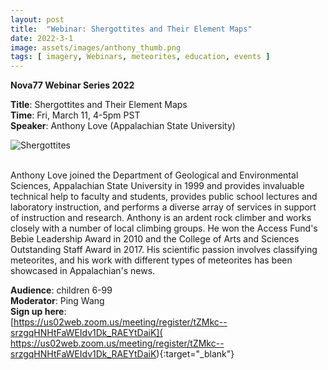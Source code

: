 ```yaml
---
layout: post
title:  "Webinar: Shergottites and Their Element Maps"  
date: 2022-3-1  
image: assets/images/anthony_thumb.png  
tags: [ imagery, Webinars, meteorites, education, events ]
---
```


**Nova77 Webinar Series 2022**

**Title**: Shergottites and Their Element Maps  
**Time**: Fri, March 11, 4-5pm PST  
**Speaker**: Anthony Love (Appalachian State University)


<div><img src="/assets/images/anthony.png" class="img-fluid" alt="Shergottites" /></div><br>

Anthony Love joined the Department of Geological and Environmental Sciences, Appalachian State University in 1999 and provides invaluable technical help to faculty and students, provides public school lectures and laboratory instruction, and performs a diverse array of services in support of instruction and research. Anthony is an ardent rock climber and works closely with a number of local climbing groups. He won the Access Fund's Bebie Leadership Award in 2010 and the  College of Arts and Sciences Outstanding Staff Award in 2017. His scientific passion involves classifying meteorites, and his work with different types of meteorites has been showcased in Appalachian's news.

**Audience**: children 6-99  
**Moderator**: Ping Wang  
**Sign up here**:  
[https://us02web.zoom.us/meeting/register/tZMkc--srzgqHNHtFaWEIdv1Dk_RAEYtDaiK](
https://us02web.zoom.us/meeting/register/tZMkc--srzgqHNHtFaWEIdv1Dk_RAEYtDaiK){:target="_blank"}

